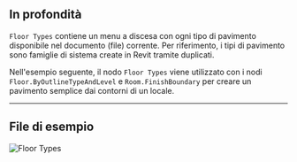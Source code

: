 ## In profondità
`Floor Types` contiene un menu a discesa con ogni tipo di pavimento disponibile nel documento (file) corrente. Per riferimento, i tipi di pavimento sono famiglie di sistema create in Revit tramite duplicati.

Nell'esempio seguente, il nodo `Floor Types` viene utilizzato con i nodi `Floor.ByOutlineTypeAndLevel` e `Room.FinishBoundary` per creare un pavimento semplice dai contorni di un locale.
___
## File di esempio

![Floor Types](./DSRevitNodesUI.FloorTypes_img.jpg)
